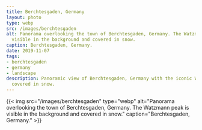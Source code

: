 ```yaml
---
title: Berchtesgaden, Germany
layout: photo
type: webp
src: /images/berchtesgaden
alt: Panorama overlooking the town of Berchtesgaden, Germany. The Watzmann peak is
  visible in the background and covered in snow.
caption: Berchtesgaden, Germany.
date: 2019-11-07
tags:
- berchtesgaden
- germany
- landscape
description: Panoramic view of Berchtesgaden, Germany with the iconic Watzmann peak
  covered in snow.
---
```


{{< img src="/images/berchtesgaden" type="webp" alt="Panorama overlooking the town of Berchtesgaden, Germany. The Watzmann peak is visible in the background and covered in snow." caption="Berchtesgaden, Germany." >}}
